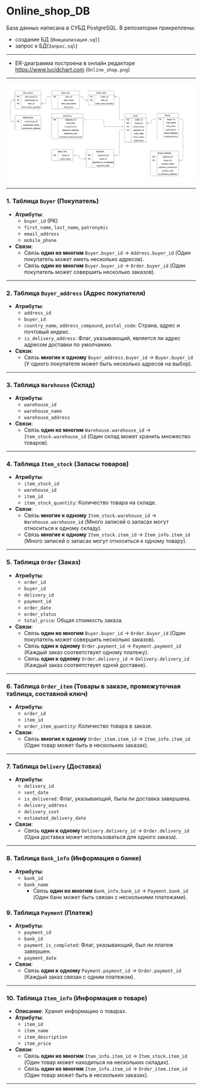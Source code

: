 # Online_shop_DB
База данных написана в СУБД PostgreSQL. В репозитории прикреплены:
- создание БД (`Инициализация.sql`)
- запрос к БД(`Запрос.sql`)
---
- ER-диаграмма построена в онлайн редакторе https://www.lucidchart.com (`Online_shop.png`)
---
![Иллюстрация к проекту](https://github.com/Sonkopeter/Online_shop_DB/blob/main/Online_shop.png)

---

### 1. **Таблица `Buyer` (Покупатель)**
  - **Атрибуты**:
    - `buyer_id` (PK)
    - `first_name`, `last_name`, `patronymic`
    - `email_address`
    - `mobile_phone`
  - **Связи**:
    - Связь **один ко многим**  `Buyer.buyer_id` → `Address.buyer_id` (Один покупатель может иметь несколько адресов).
    - Связь **один ко многим**  `Buyer.buyer_id` → `Order.buyer_id` (Один покупатель может совершить несколько заказов).

---

### 2. **Таблица `Buyer_address` (Адрес покупателя)**
  - **Атрибуты**:
    - `address_id` 
    - `buyer_id` 
    - `country_name`, `address_compound`, `postal_code`: Страна, адрес и почтовый индекс.
    - `is_delivery_address`: Флаг, указывающий, является ли адрес адресом доставки по умолчанию.
  - **Связи**:
    - Связь **многие к одному** `Buyer_address.buyer_id` → `Buyer.buyer_id` (У одного покупателя может быть несколько адресов на выбор).

---
      
### 3. **Таблица `Warehouse` (Склад)**
- **Атрибуты**:
  - `warehouse_id`
  - `warehouse_name`
  - `warehouse_address`
- **Связи**:
    - Связь **один ко многим** `Warehouse.warehouse_id` → `Item_stock.warehouse_id` (Один склад может хранить множество товаров).

---

### 4. **Таблица `Item_stock` (Запасы товаров)**
- **Атрибуты**:
  - `item_stock_id` 
  - `warehouse_id` 
  - `item_id` 
  - `item_stock_quantity`: Количество товара на складе.
- **Связи**:
    - Связь **многие к одному** `Item_stock.warehouse_id` → `Warehouse.warehouse_id` (Много записей о запасах могут относиться к одному складу).
    - Связь **многие к одному** `Item_stock.item_id` → `Item_info.item_id` (Много записей о запасах могут относиться к одному товару).

---

### 5. **Таблица `Order` (Заказ)**
- **Атрибуты**:
  - `order_id` 
  - `buyer_id`
  - `delivery_id` 
  - `payment_id` 
  - `order_date`
  - `order_status`
  - `total_price`: Общая стоимость заказа.
- **Связи**:
    - Связь **один ко многим** `Buyer.buyer_id` → `Order.buyer_id` (Один покупатель может совершить несколько заказов).
    - Связь **один к одному** `Order.payment_id` → `Payment.payment_id` (Каждый заказ соответствует одному платежу).
    - Связь **один к одному** `Order.delivery_id` → `Delivery.delivery_id` (Каждый заказ соответствует одной доставке).

---

### 6. **Таблица `Order_item` (Товары в заказе, промежуточная таблица, составной ключ)**
- **Атрибуты**:
  - `order_id` 
  - `item_id` 
  - `order_item_quantity`: Количество товара в заказе.
- **Связи**:
    - Связь **многие к одному** `Order_item.item_id` → `Item_info.item_id` (Один товар может быть в нескольких заказах).

---
      
### 7. **Таблица `Delivery` (Доставка)**
- **Атрибуты**:
  - `delivery_id` 
  - `sent_date`
  - `is_delivered`: Флаг, указывающий, была ли доставка завершена.
  - `delivery_address`
  - `delivery_cost`
  - `estimated_delivery_date`
- **Связи**:
    - Связь **один к одному** `Delivery.delivery_id` → `Order.delivery_id` (Одна доставка может использоваться для одного заказа).

---

### 8. **Таблица `Bank_info` (Информация о банке)**
- **Атрибуты**:
  - `bank_id` 
  - `bank_name`
    - Связь **один ко многим** `Bank_info.bank_id` → `Payment.bank_id` (Один банк может быть связан с несколькими платежами).

### 9. **Таблица `Payment` (Платеж)**
- **Атрибуты**:
  - `payment_id` 
  - `bank_id` 
  - `payment_is_completed`: Флаг, указывающий, был ли платеж завершен.
  - `payment_date`
- **Связи**:
    - Связь **один к одному** `Payment.payment_id` → `Order.payment_id` (Каждый заказ связан с одним платежом).

---

### 10. **Таблица `Item_info` (Информация о товаре)**
- **Описание**: Хранит информацию о товарах.
- **Атрибуты**:
  - `item_id` 
  - `item_name`
  - `item_description`
  - `item_price`
- **Связи**:
    - Связь **один ко многим** `Item_info.item_id` → `Item_stock.item_id` (Один товар может находиться на нескольких складах).
    - Связь **один ко многим** `Item_info.item_id` → `Order_item.item_id` (Один товар может быть в нескольких заказах).

---
